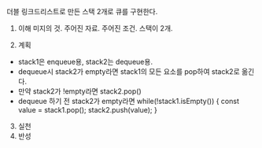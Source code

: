 더블 링크드리스트로 만든 스택 2개로 큐를 구현한다.

1. 이해
미지의 것. 주어진 자료. 주어진 조건.
스택이 2개.

2. 계획
- stack1은 enqueue용, stack2는 dequeue용.
- dequeue시 stack2가 empty라면 stack1의 모든 요소를 pop하여 stack2로 옮긴다.
- 만약 stack2가 !empty라면 stack2.pop()
- dequeue 하기 전 stack2가 empty라면 
while(!stack1.isEmpty()) {
  const value = stack1.pop();
  stack2.push(value);
}
3. 실천
4. 반성